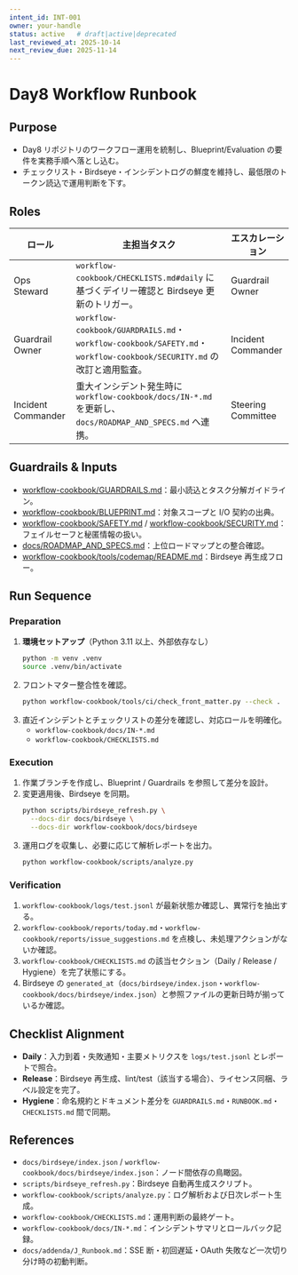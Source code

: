 ```yaml
---
intent_id: INT-001
owner: your-handle
status: active   # draft|active|deprecated
last_reviewed_at: 2025-10-14
next_review_due: 2025-11-14
---
```


# Day8 Workflow Runbook

## Purpose

- Day8 リポジトリのワークフロー運用を統制し、Blueprint/Evaluation の要件を実務手順へ落とし込む。
- チェックリスト・Birdseye・インシデントログの鮮度を維持し、最低限のトークン読込で運用判断を下す。

## Roles

| ロール | 主担当タスク | エスカレーション |
| --- | --- | --- |
| Ops Steward | `workflow-cookbook/CHECKLISTS.md#daily` に基づくデイリー確認と Birdseye 更新のトリガー。 | Guardrail Owner |
| Guardrail Owner | `workflow-cookbook/GUARDRAILS.md`・`workflow-cookbook/SAFETY.md`・`workflow-cookbook/SECURITY.md` の改訂と適用監査。 | Incident Commander |
| Incident Commander | 重大インシデント発生時に `workflow-cookbook/docs/IN-*.md` を更新し、`docs/ROADMAP_AND_SPECS.md` へ連携。 | Steering Committee |

## Guardrails & Inputs

- [workflow-cookbook/GUARDRAILS.md](GUARDRAILS.md)：最小読込とタスク分解ガイドライン。
- [workflow-cookbook/BLUEPRINT.md](BLUEPRINT.md)：対象スコープと I/O 契約の出典。
- [workflow-cookbook/SAFETY.md](SAFETY.md) / [workflow-cookbook/SECURITY.md](SECURITY.md)：フェイルセーフと秘匿情報の扱い。
- [docs/ROADMAP_AND_SPECS.md](../docs/ROADMAP_AND_SPECS.md)：上位ロードマップとの整合確認。
- [workflow-cookbook/tools/codemap/README.md](tools/codemap/README.md)：Birdseye 再生成フロー。

## Run Sequence

### Preparation

1. **環境セットアップ**（Python 3.11 以上、外部依存なし）
   ```bash
   python -m venv .venv
   source .venv/bin/activate
   ```
2. フロントマター整合性を確認。
   ```bash
   python workflow-cookbook/tools/ci/check_front_matter.py --check .
   ```
3. 直近インシデントとチェックリストの差分を確認し、対応ロールを明確化。
   - `workflow-cookbook/docs/IN-*.md`
   - `workflow-cookbook/CHECKLISTS.md`

### Execution

1. 作業ブランチを作成し、Blueprint / Guardrails を参照して差分を設計。
2. 変更適用後、Birdseye を同期。
   ```bash
   python scripts/birdseye_refresh.py \
     --docs-dir docs/birdseye \
     --docs-dir workflow-cookbook/docs/birdseye
   ```
3. 運用ログを収集し、必要に応じて解析レポートを出力。
   ```bash
   python workflow-cookbook/scripts/analyze.py
   ```

### Verification

1. `workflow-cookbook/logs/test.jsonl` が最新状態か確認し、異常行を抽出する。
2. `workflow-cookbook/reports/today.md`・`workflow-cookbook/reports/issue_suggestions.md` を点検し、未処理アクションがないか確認。
3. `workflow-cookbook/CHECKLISTS.md` の該当セクション（Daily / Release / Hygiene）を完了状態にする。
4. Birdseye の `generated_at`（`docs/birdseye/index.json`・`workflow-cookbook/docs/birdseye/index.json`）と参照ファイルの更新日時が揃っているか確認。

## Checklist Alignment

- **Daily**：入力到着・失敗通知・主要メトリクスを `logs/test.jsonl` とレポートで照合。
- **Release**：Birdseye 再生成、lint/test（該当する場合）、ライセンス同梱、ラベル設定を完了。
- **Hygiene**：命名規約とドキュメント差分を `GUARDRAILS.md`・`RUNBOOK.md`・`CHECKLISTS.md` 間で同期。

## References

- `docs/birdseye/index.json` / `workflow-cookbook/docs/birdseye/index.json`：ノード間依存の鳥瞰図。
- `scripts/birdseye_refresh.py`：Birdseye 自動再生成スクリプト。
- `workflow-cookbook/scripts/analyze.py`：ログ解析および日次レポート生成。
- `workflow-cookbook/CHECKLISTS.md`：運用判断の最終ゲート。
- `workflow-cookbook/docs/IN-*.md`：インシデントサマリとロールバック記録。
- `docs/addenda/J_Runbook.md`：SSE 断・初回遅延・OAuth 失敗など一次切り分け時の初動判断。
